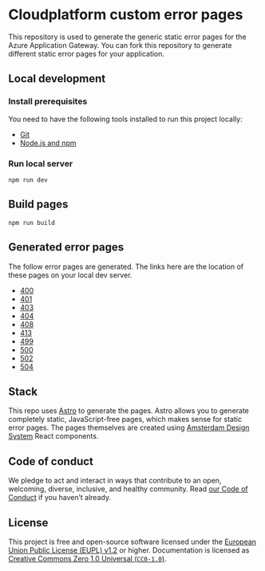 <!-- @license CC0-1.0 -->

# Cloudplatform custom error pages

This repository is used to generate the generic static error pages for the Azure Application Gateway.
You can fork this repository to generate different static error pages for your application.

## Local development

### Install prerequisites

You need to have the following tools installed to run this project locally:

- [Git](https://git-scm.com/)
- [Node.js and npm](https://nodejs.org/en/)

### Run local server

`npm run dev`

## Build pages

`npm run build`

## Generated error pages

The follow error pages are generated. The links here are the location of these pages on your local dev server.

- [400](http://127.0.0.1:4321/400)
- [401](http://127.0.0.1:4321/401)
- [403](http://127.0.0.1:4321/403)
- [404](http://127.0.0.1:4321/404)
- [408](http://127.0.0.1:4321/408)
- [413](http://127.0.0.1:4321/413)
- [499](http://127.0.0.1:4321/499)
- [500](http://127.0.0.1:4321/500)
- [502](http://127.0.0.1:4321/502)
- [504](http://127.0.0.1:4321/504)

## Stack

This repo uses [Astro](https://astro.build/) to generate the pages.
Astro allows you to generate completely static, JavaScript-free pages, which makes sense for static error pages.
The pages themselves are created using [Amsterdam Design System](https://designsystem.amsterdam/) React components.

## Code of conduct

We pledge to act and interact in ways that contribute to an open, welcoming, diverse, inclusive, and healthy community.
Read [our Code of Conduct](https://github.com/Amsterdam/.github/blob/main/CODE_OF_CONDUCT.md) if you haven’t already.

## License

This project is free and open-source software licensed under the [European Union Public License (EUPL) v1.2](LICENSE.md) or higher.
Documentation is licensed as [Creative Commons Zero 1.0 Universal (`CC0-1.0`)](https://creativecommons.org/publicdomain/zero/1.0/legalcode).
